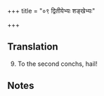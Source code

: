 +++
title = "०९ द्वितीयेभ्यः शङ्खेभ्यः"

+++
## Translation
9. To the second conchs, hail!

## Notes

